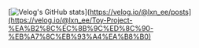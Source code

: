 [![Velog's GitHub stats](https://velog-readme-stats.vercel.app/api?name=lxn_ee.log)](https://velog.io/@lxn_ee/posts](https://velog.io/@lxn_ee/Toy-Project-%EA%B2%8C%EC%8B%9C%ED%8C%90-%EB%A7%8C%EB%93%A4%EA%B8%B0)
